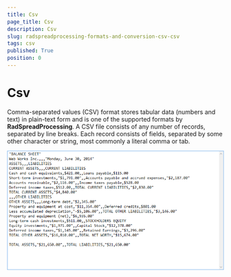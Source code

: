 ```yaml
---
title: Csv
page_title: Csv
description: Csv
slug: radspreadprocessing-formats-and-conversion-csv-csv
tags: csv
published: True
position: 0
---
```


# Csv



Comma-separated values (CSV) format stores tabular data (numbers and text) in plain-text form and is one of the supported formats by __RadSpreadProcessing__. A CSV file consists of any number of records, separated by line breaks. Each record consists of fields, separated by some other character or string, most commonly a literal comma or tab.

![Rad Spread Processing Formats and Conversion Csv 01](images/RadSpreadProcessing_Formats_and_Conversion_Csv_01.png)

## 
